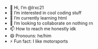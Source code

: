 - 👋 Hi, I’m @lrxc21
- 👀 I’m interested in cool coding stuff
- 🌱 I’m currently learning html
- 💞️ I’m looking to collaborate on nothing rn
- 📫 How to reach me honestly idk
- 😄 Pronouns: he/him
- ⚡ Fun fact: I like motorsports

<!---
lrxc21/lrxc21 is a ✨ special ✨ repository because its `README.md` (this file) appears on your GitHub profile.
You can click the Preview link to take a look at your changes.
--->
